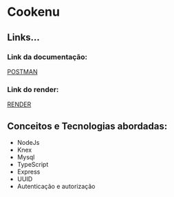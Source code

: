 # Cookenu

## Links...

### Link da documentação: 
  [POSTMAN](https://documenter.getpostman.com/view/22376313/2s93CExwbc)

### Link do render:
 [RENDER](https://cookenu.onrender.com/)
 
 
 
 
 ## Conceitos e Tecnologias abordadas:
 
  - NodeJs
  - Knex
  - Mysql
  - TypeScript
  - Express
  - UUID
  - Autenticação e autorização
 
 
 
